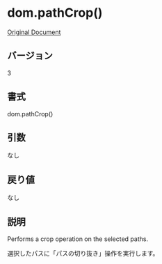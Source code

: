 # dom.pathCrop()

[Original Document](http://help.adobe.com/en_US/fireworks/cs/extend/WS5b3ccc516d4fbf351e63e3d1183c94856c-7c66.html)

## バージョン

3

## 書式

dom.pathCrop()

## 引数

なし

## 戻り値

なし

## 説明

Performs a crop operation on the selected paths.

選択したパスに「パスの切り抜き」操作を実行します。